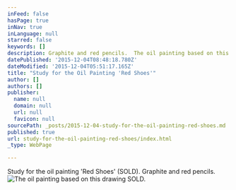 ```yaml
---
inFeed: false
hasPage: true
inNav: true
inLanguage: null
starred: false
keywords: []
description: Graphite and red pencils.  The oil painting based on this drawing has SOLD.
datePublished: '2015-12-04T08:48:18.780Z'
dateModified: '2015-12-04T05:51:17.165Z'
title: "Study for the Oil Painting 'Red Shoes'"
author: []
authors: []
publisher:
  name: null
  domain: null
  url: null
  favicon: null
sourcePath: _posts/2015-12-04-study-for-the-oil-painting-red-shoes.md
published: true
url: study-for-the-oil-painting-red-shoes/index.html
_type: WebPage

---
```

Study for the oil painting 'Red Shoes'  (SOLD).  Graphite and red pencils.
![The oil painting based on this drawing SOLD.](https://the-grid-user-content.s3-us-west-2.amazonaws.com/d11cf402-fc2d-4e90-93c0-ff418a23d694.jpg)